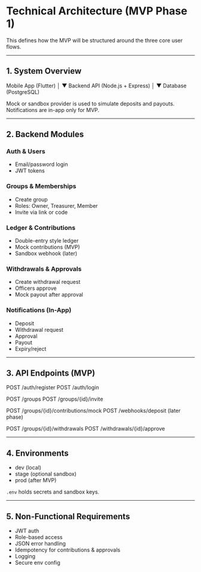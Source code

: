  # Technical Architecture (MVP Phase 1)

This defines how the MVP will be structured around the three core user flows.

---

## 1. System Overview

Mobile App (Flutter) │ ▼ Backend API (Node.js + Express) │ ▼ Database (PostgreSQL)

Mock or sandbox provider is used to simulate deposits and payouts. Notifications are in-app only for MVP.

---

## 2. Backend Modules

### Auth & Users
- Email/password login
- JWT tokens

### Groups & Memberships
- Create group
- Roles: Owner, Treasurer, Member
- Invite via link or code

### Ledger & Contributions
- Double-entry style ledger
- Mock contributions (MVP)
- Sandbox webhook (later)

### Withdrawals & Approvals
- Create withdrawal request
- Officers approve
- Mock payout after approval

### Notifications (In-App)
- Deposit
- Withdrawal request
- Approval
- Payout
- Expiry/reject

---

## 3. API Endpoints (MVP)

POST   /auth/register POST   /auth/login

POST   /groups POST   /groups/{id}/invite

POST   /groups/{id}/contributions/mock POST   /webhooks/deposit     (later phase)

POST   /groups/{id}/withdrawals POST   /withdrawals/{id}/approve

---

## 4. Environments

- dev (local)
- stage (optional sandbox)
- prod (after MVP)

`.env` holds secrets and sandbox keys.

---

## 5. Non-Functional Requirements

- JWT auth  
- Role-based access  
- JSON error handling  
- Idempotency for contributions & approvals  
- Logging  
- Secure env config
